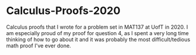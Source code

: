 # Calculus-Proofs-2020
Calculus proofs that I wrote for a problem set in MAT137 at UofT in 2020. I am especially proud of my proof for question 4, as I spent a very long time thinking of how to go about it and it was probably the most difficult/tedious math proof I've ever done. 
